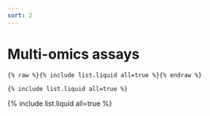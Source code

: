 ```yaml
---
sort: 2
---
```


# Multi-omics assays

```
{% raw %}{% include list.liquid all=true %}{% endraw %}

{% include list.liquid all=true %}
```

{% include list.liquid all=true %}
